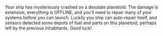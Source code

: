 Your ship has mysteriously crashed on a desolate planetoid. The damage is extensive, everything is OFFLINE, and you'll need to repair many of your systems before you can launch. Luckily you ship can auto-repair itself, and sensors detected some depots of fuel and parts on this planetoid, perhaps left by the previous inhabitants. Good luck!